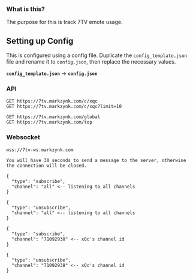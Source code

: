 ### What is this?

The purpose for this is track 7TV emote usage.

## Setting up Config

This is configured using a config file. Duplicate the `config_template.json` file and rename it to `config.json`, then replace the necessary values.

<strong><code>config_template.json</code></strong> -> <strong><code>config.json</code></strong>

### API

```
GET https://7tv.markzynk.com/c/xqc
GET https://7tv.markzynk.com/c/xqc?limit=10

GET https://7tv.markzynk.com/global
GET https://7tv.markzynk.com/top
```

### Websocket

```
wss://7tv-ws.markzynk.com

You will have 30 seconds to send a message to the server, otherwise the connection will be closed.
```

```
{
  "type": "subscribe",
  "channel": "all" <-- listening to all channels
}
```

```
{
  "type": "unsubscribe",
  "channel": "all" <-- listening to all channels
}
```

```
{
  "type": "subscribe",
  "channel": "71092938" <-- xQc's channel id
}
```

```
{
  "type": "unsubscribe",
  "channel": "71092938" <-- xQc's channel id
}
```
